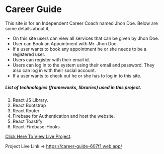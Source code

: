 # Career Guide
This site is for an Independent Career Coach named Jhon Doe. Below are some details about it,
* On this site users can view all services that can be given by Jhon Doe.
* User can Book an Appointment with Mr. Jhon Doe.
* If a user wants to book any appointment he or she needs to be a registered user.
* Users can register with their email id.
* Users can log in to the system using their email and password. They also can log in with their social account.
* If a user wants to check out he or she has to log in to this site.

##### List of technologies (frameworks, libraries) used in this project.
1. React JS Library.
2. React Bootstrap
3. React Router
4. Firebase for Authentication and host the website.
5. React Toastify
6. React-Firebase-Hooks


[Click Here To View Live Project](https://career-guide-607f1.web.app/).

Project Live Link => https://career-guide-607f1.web.app/